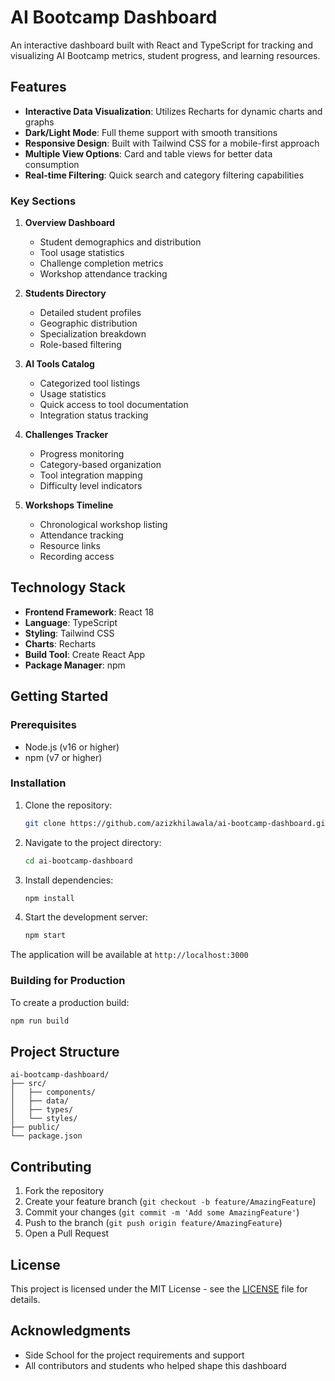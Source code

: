 # AI Bootcamp Dashboard

An interactive dashboard built with React and TypeScript for tracking and visualizing AI Bootcamp metrics, student progress, and learning resources.

## Features

- **Interactive Data Visualization**: Utilizes Recharts for dynamic charts and graphs
- **Dark/Light Mode**: Full theme support with smooth transitions
- **Responsive Design**: Built with Tailwind CSS for a mobile-first approach
- **Multiple View Options**: Card and table views for better data consumption
- **Real-time Filtering**: Quick search and category filtering capabilities

### Key Sections

1. **Overview Dashboard**
   - Student demographics and distribution
   - Tool usage statistics
   - Challenge completion metrics
   - Workshop attendance tracking

2. **Students Directory**
   - Detailed student profiles
   - Geographic distribution
   - Specialization breakdown
   - Role-based filtering

3. **AI Tools Catalog**
   - Categorized tool listings
   - Usage statistics
   - Quick access to tool documentation
   - Integration status tracking

4. **Challenges Tracker**
   - Progress monitoring
   - Category-based organization
   - Tool integration mapping
   - Difficulty level indicators

5. **Workshops Timeline**
   - Chronological workshop listing
   - Attendance tracking
   - Resource links
   - Recording access

## Technology Stack

- **Frontend Framework**: React 18
- **Language**: TypeScript
- **Styling**: Tailwind CSS
- **Charts**: Recharts
- **Build Tool**: Create React App
- **Package Manager**: npm

## Getting Started

### Prerequisites

- Node.js (v16 or higher)
- npm (v7 or higher)

### Installation

1. Clone the repository:
   ```bash
   git clone https://github.com/azizkhilawala/ai-bootcamp-dashboard.git
   ```

2. Navigate to the project directory:
   ```bash
   cd ai-bootcamp-dashboard
   ```

3. Install dependencies:
   ```bash
   npm install
   ```

4. Start the development server:
   ```bash
   npm start
   ```

The application will be available at `http://localhost:3000`

### Building for Production

To create a production build:

```bash
npm run build
```

## Project Structure

```
ai-bootcamp-dashboard/
├── src/
│   ├── components/
│   ├── data/
│   ├── types/
│   └── styles/
├── public/
└── package.json
```

## Contributing

1. Fork the repository
2. Create your feature branch (`git checkout -b feature/AmazingFeature`)
3. Commit your changes (`git commit -m 'Add some AmazingFeature'`)
4. Push to the branch (`git push origin feature/AmazingFeature`)
5. Open a Pull Request

## License

This project is licensed under the MIT License - see the [LICENSE](LICENSE) file for details.

## Acknowledgments

- Side School for the project requirements and support
- All contributors and students who helped shape this dashboard
